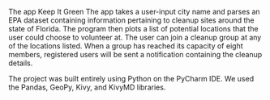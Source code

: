 The app Keep It Green The app takes a user-input city name and parses an EPA dataset containing information pertaining to cleanup sites around the state of Florida. The program then plots a list of potential locations that the user could choose to volunteer at. The user can join a cleanup group at any of the locations listed. When a group has reached its capacity of eight members, registered users will be sent a notification containing the cleanup details. 

The project was built entirely using Python on the PyCharm IDE. We used the Pandas, GeoPy, Kivy, and KivyMD libraries. 

